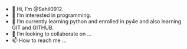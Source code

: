 - 👋 Hi, I’m @Sahil0912.
- 👀 I’m interested in programming.
- 🌱 I’m currently learning python and enrolled in py4e and also learning GIT and GITHUB.
- 💞️ I’m looking to collaborate on ...
- 📫 How to reach me ...

<!---
Sahil0912/Sahil0912 is a ✨ special ✨ repository because its `README.md` (this file) appears on your GitHub profile.
You can click the Preview link to take a look at your changes.
--->
